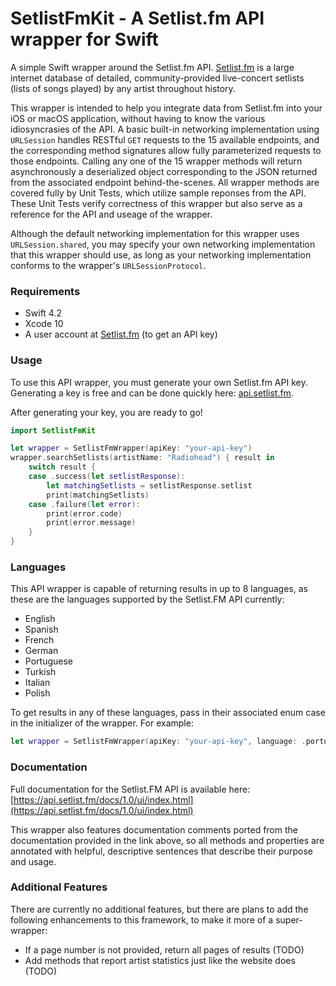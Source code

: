 # SetlistFmKit - A Setlist.fm API wrapper for Swift
A simple Swift wrapper around the Setlist.fm API. [Setlist.fm](setlist.fm) is a large internet database of detailed, community-provided live-concert setlists (lists of songs played) by any artist throughout history.

This wrapper is intended to help you integrate data from Setlist.fm into your iOS or macOS application, without having to know the various idiosyncrasies of the API. A basic built-in networking implementation using `URLSession` handles RESTful `GET` requests to the 15 available endpoints, and the corresponding method signatures allow fully parameterized requests to those endpoints. Calling any one of the 15 wrapper methods will return asynchronously a deserialized object corresponding to the JSON returned from the associated endpoint behind-the-scenes. All wrapper methods are covered fully by Unit Tests, which utilize sample reponses from the API. These Unit Tests verify correctness of this wrapper but also serve as a reference for the API and useage of the wrapper.

Although the default networking implementation for this wrapper uses `URLSession.shared`, you may specify your own networking implementation that this wrapper should use, as long as your networking implementation conforms to the wrapper's `URLSessionProtocol`.

### Requirements
- Swift 4.2
- Xcode 10
- A user account at [Setlist.fm](setlist.fm) (to get an API key)

### Usage

To use this API wrapper, you must generate your own Setlist.fm API key. Generating a key is free and can be done quickly here: [api.setlist.fm](api.setlist.fm). 

After generating your key, you are ready to go!

```swift
import SetlistFmKit

let wrapper = SetlistFmWrapper(apiKey: "your-api-key")
wrapper.searchSetlists(artistName: "Radiohead") { result in
    switch result {
    case .success(let setlistResponse):
        let matchingSetlists = setlistResponse.setlist
        print(matchingSetlists)
    case .failure(let error):
        print(error.code)
        print(error.message)
    }
}
```

### Languages
This API wrapper is capable of returning results in up to 8 languages, as these are the languages supported by the Setlist.FM API currently:
- English
- Spanish
- French
- German
- Portuguese
- Turkish
- Italian
- Polish

To get results in any of these languages, pass in their associated enum case in the initializer of the wrapper. For example:

```swift
let wrapper = SetlistFmWrapper(apiKey: "your-api-key", language: .portugese)
```

### Documentation

Full documentation for the Setlist.FM API is available here: [https://api.setlist.fm/docs/1.0/ui/index.html](https://api.setlist.fm/docs/1.0/ui/index.html)

This wrapper also features documentation comments ported from the documentation provided in the link above, so all methods and properties are annotated with helpful, descriptive sentences that describe their purpose and usage.

### Additional Features

There are currently no additional features, but there are plans to add the following enhancements to this framework, to make it more of a super-wrapper:
- If a page number is not provided, return all pages of results (TODO)
- Add methods that report artist statistics just like the website does (TODO)

